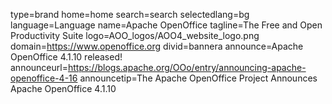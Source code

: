 type=brand
home=home
search=search
selectedlang=bg
language=Language
name=Apache OpenOffice
tagline=The Free and Open Productivity Suite
logo=AOO_logos/AOO4_website_logo.png
domain=https://www.openoffice.org
divid=bannera
announce=Apache OpenOffice 4.1.10 released!
announceurl=https://blogs.apache.org/OOo/entry/announcing-apache-openoffice-4-16
announcetip=The Apache OpenOffice Project Announces Apache OpenOffice 4.1.10
~~~~~~
